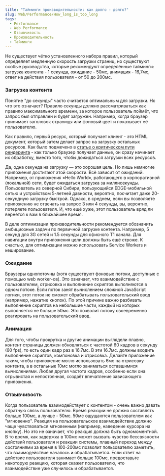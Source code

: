 ```yaml
---
title: "Тайминги производительности: как долго - долго?"
slug: Web/Performance/How_long_is_too_long
tags:
  - Performance
  - Web Performance
  - Отзывчивость
  - Производительность
  - Тайминги
---
```


Не существует чётко установленного набора правил, который определяет медленную скорость загрузки страниц, но существуют особые руководства, которые рекомендуют определённые тайминги: загрузка контента - 1 секунда, ожидание - 50мс, анимация - 16,7мс, ответ на действия пользователя - от 50 до 200мс.

### Загрузка контента

Понятие "до секунды" часто считается оптимальным для загрузки. Но что это означает? Правило секунды должно рассматриваться как правило максимального времени, за которое пользователь поймёт, что запрос был отправлен и будет загружен. Например, когда браузер принимает заголовок страницы или фоновый цвет и показывает её пользователю.

Как правило, первый ресурс, который получает клиент - это HTML документ, который затем делает запрос на загрузку остальных ресурсов. Как было подмечено в [статье о критическом пути рендеринга](/ru/docs/Web/Performance/Critical_rendering_path) - как только браузер получает данные, он сразу начинает их обработку, вместо того, чтобы дожидаться загрузки всех ресурсов.

Да, одна секунда на загрузку — это хорошая цель. Но лишь немногие приложения достигают этой скорости. Всё зависит от ожиданий. Например, от приложения «Hello World», работающего в корпоративной (локальной) сети, будет ожидаться загрузка за миллисекунды. Пользователь из северной Сибири, пользующийся EDGE-мобильной сетью и устройством 5-летней давности, вероятно, посчитает даже 20-секундную загрузку быстрой. Однако, в среднем, если вы позволяете приложению не отвечать на запрос 3 или 4 секунды, вы, вероятно, потеряете пользователя. И, что ещё хуже, этот пользователь вряд ли вернётся к вам в ближайшее время.

В деле оптимизации производительности рекомендуется обозначить амбициозные задачи по первичной загрузке контента. Например, 5 секунд для 3G сетей и 1.5 секунды для офисного Т1 канала. Для навигации внутри приложения цели должны быть ещё строже. К счастью, для оптимизации можно использовать Service Workers и кеширование.

### Ожидание

Браузеры однопоточны (хотя существуют фоновые потоки, доступные с помощью web worker-ов). Это означает, что взаимодействие с пользователем, отрисовка и выполнение скриптов выполняются в одном потоке. Если поток занят вычислением сложной JavaScript логики, этот поток не сможет обрабатывать пользовательский ввод (например, нажатие кнопок). По этой причине важно разбивать выполнение скриптов на небольшие части, каждый из которых выполняется не больше 50мс. Это позволит потоку своевременно реагировать на пользовательский ввод.

### Анимация

Для того, чтобы прокрутка и другие анимации выглядели плавно, контент страницы должен обновляться с частотой 60 кадров в секунду (60 fps), то есть один кадр раз в 16.7мс. В эти 16.7мс. должны входить выполнение скриптов, компоновка и отрисовка. Делайте приложение таким, чтобы приложение могло использовать 6мс на отрисовку контента, а в остальные 10мс могло заниматься оставшимися вычислениями. Любая другая частота кадров, особенно если она отрывистая и непостоянная, создаёт впечатление зависающего приложения.

### Отзывчивость

Когда пользователь взаимодействует с контентом - очень важно давать обратную связь пользователю. Время реакции не должно составлять больше 100мс, а лучше - 50мс. 50мс ощущаются пользователем как "мгновенно". Реакция на пользовательское взаимодействие должно чаще чувствоваться мгновенным (например, наведение курсора на кнопку). Но это не означает, что реакция должна быть одномоментной. В то время, как задержка в 100мс может вызвать чувство бессвязности действий пользователя и реакции системы, плавный переход между состояниями за время в 100-200мс позволит пользователю заметить, что взаимодействие началось и обрабатывается. Если ответ на действие пользователя занимает больше 100мс, предоставьте некоторую реакцию, которая скажет пользователю, что взаимодействие уже случилось и обрабатывается.

